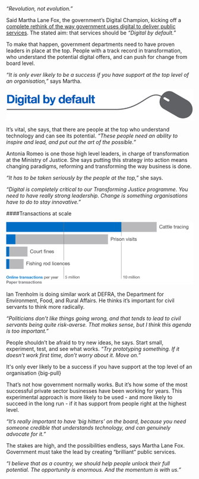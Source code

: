 *“Revolution, not evolution.”*

Said Martha Lane Fox, the government’s Digital Champion, kicking off a [complete rethink of the way government uses digital to deliver public services](http://www.cabinetoffice.gov.uk/resource-library/directgov-2010-and-beyond-revolution-not-evolution). The stated aim: that services should be *“Digital by default.”*

To make that happen, government departments need to have proven leaders in place at the top. People with a track record in transformation, who understand the potential digital offers, and can push for change from board level.

*“It is only ever likely to be a success if you have support at the top level of an organisation,”* says Martha.

![Digital by default](/assets/images/strategy/casestudies/active-leadership/digital-by-default.png)

It’s vital, she says, that there are people at the top who understand technology and can see its potential. *“These people need an ability to inspire and lead, and put out the art of the possible.”*

Antonia Romeo is one those high level leaders, in charge of transformation at the Ministry of Justice. She says putting this strategy into action means changing paradigms, reforming and transforming the way business is done.

*“It has to be taken seriously by the people at the top,”* she says. 

*“Digital is completely critical to our Transforming Justice programme. You need to have really strong leadership. Change is something organisations have to do to stay innovative.”*

####Transactions at scale

![Chart showing annual paper and online transactions for four government services](/assets/images/strategy/casestudies/active-leadership/Active-Leadership--Transactions-at-Scale-ret.png)


Ian Trenholm is doing similar work at DEFRA, the Department for Environment, Food, and Rural Affairs. He thinks it’s important for civil servants to think more radically. 

*“Politicians don’t like things going wrong, and that tends to lead to civil servants being quite risk-averse. That makes sense, but I think this agenda is too important.”*

People shouldn’t be afraid to try new ideas, he says. Start small, experiment, test, and see what works. *“Try prototyping something. If it doesn’t work first time, don’t worry about it. Move on.”*

It's only ever likely to be a success if you have support at the top level of an organisation
{big-pull}

That’s not how government normally works. But it’s how some of the most successful private sector businesses have been working for years. This experimental approach is more likely to be used - and more likely to succeed in the long run - if it has support from people right at the highest level. 

*“It’s really important to have ‘big hitters’  on the board, because you need someone credible that understands technology, and can genuinely advocate for it.”*

The stakes are high, and the possibilities endless, says Martha Lane Fox. Government must take the lead by creating “brilliant” public services.

*“I believe that as a country, we should help people unlock their full potential. The opportunity is enormous. And the momentum is with us.”*





